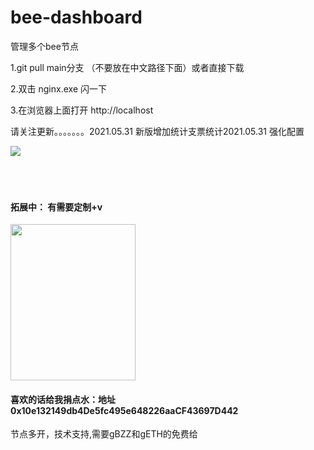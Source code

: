 # bee-dashboard
管理多个bee节点


1.git pull main分支  （不要放在中文路径下面）或者直接下载

2.双击 nginx.exe 闪一下

3.在浏览器上面打开 http://localhost

请关注更新。。。。。。。2021.05.31
新版增加统计支票统计2021.05.31
强化配置

![](https://www.hualigs.cn/image/60b43e0e1c5f3.jpg)
<br/>
<br/>
<br/>
<br/>
	
#### 拓展中： 有需要定制+v
<img src="https://www.hualigs.cn/image/60b3094248817.jpg" width="200" height="250"/>
<br/>

#### 喜欢的话给我捐点水：地址 0x10e132149db4De5fc495e648226aaCF43697D442


节点多开，技术支持,需要gBZZ和gETH的免费给
